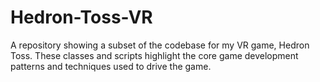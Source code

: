 # Hedron-Toss-VR
A repository showing a subset of the codebase for my VR game, Hedron Toss. These classes and scripts highlight the core game development patterns and techniques used to drive the game. 
